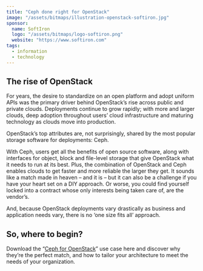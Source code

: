 ```yaml
---
title: "Ceph done right for OpenStack"
image: "/assets/bitmaps/illustration-openstack-softiron.jpg"
sponsor:
  name: SoftIron
  logo: "/assets/bitmaps/logo-softiron.png"
  website: "https://www.softiron.com"
tags:
  - information
  - technology
---
```


## The rise of OpenStack 

For years, the desire to standardize on an open platform and adopt uniform APIs was the primary driver behind OpenStack’s rise across public and private clouds. Deployments continue to grow rapidly; with more and larger clouds, deep adoption throughout users’ cloud infrastructure and maturing technology as clouds move into production.

OpenStack’s top attributes are, not surprisingly, shared by the most popular storage software for deployments: Ceph.

With Ceph, users get all the benefits of open source software, along with interfaces for object, block and file-level storage that give OpenStack what it needs to run at its best. Plus, the combination of OpenStack and Ceph enables clouds to get faster and more reliable the larger they get. It sounds like a match made in heaven – and it is – but it can also be a challenge if you have your heart set on a DIY approach. Or worse, you could find yourself locked into a contract whose only interests being taken care of, are the vendor’s.

And, because OpenStack deployments vary drastically as business and application needs vary, there is no ‘one size fits all’ approach.

## So, where to begin?

Download the “[Ceph for OpenStack](http://bit.ly/Ceph_for_Openstack)” use case here and discover why they’re the perfect match, and how to tailor your architecture to meet the needs of your organization.
